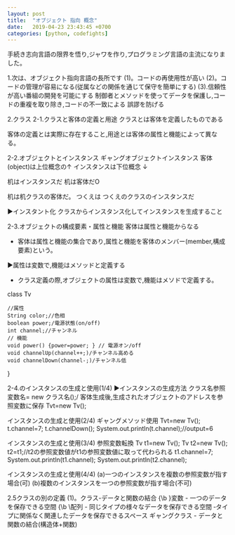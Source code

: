 ```yaml
---
layout: post
title:  "オブジェクト 指向 概念"
date:   2019-04-23 23:43:45 +0700
categories: [python, codefights]
---
```


手続き志向言語の限界を悟り,ジャワを作り,プログラミング言語の主流になりました。

1.次は、オブジェクト指向言語の長所です
(1)。コードの再使用性が高い
(2)。コードの管理が容易になる(従属などの関係を通じて保守を簡単にする)
(3).信頼性が高い番組の開発を可能にする
制御者とメソッドを使ってデータを保護し,コードの重複を取り除き,コードの不一致による
誤謬を防げる

2.クラス
2-1.クラスと客体の定義と用途
クラスとは客体を定義したものである

客体の定義とは実際に存在すること,用途とは客体の属性と機能によって異なる。

2-2.オブジェクトとインスタンス
ギャングオブジェクトインスタンス
客体(object)は上位概念の↑
インスタンスは下位概念 ↓

机はインスタンスだ
机は客体だO

机は机クラスの客体だ。
つくえは つくえのクラスのインスタンスだ

 ▶インスタント化
クラスからインスタンス化してインスタンスを生成すること

2-3.オブジェクトの構成要素・属性と機能
客体は属性と機能からなる
- 客体は属性と機能の集合であり,属性と機能を客体のメンバー(member,構成要素)という。

 ▶属性は変数で,機能はメソッドと定義する
- クラス定義の際,オブジェクトの属性は変数で,機能はメソドで定義する。

class Tv

	//属性
	String color;//色相
	boolean power;/電源状態(on/off)
	int channel;//チャンネル
	// 機能
	void power() {power=power; } // 電源オン/off
	void channelUp(channel++;)/チャンネル高める
	void channelDown(channel-;)/チャンネル低

}


2-4.のインスタンスの生成と使用(1/4)
 ▶インスタンスの生成方法
クラス名参照変数名= new クラス名();/ 客体生成後,生成されたオブジェクトのアドレスを参照変数に保存
Tvt=new Tv();

インスタンスの生成と使用(2/4)
ギャングメソッド使用
Tvt=new Tv();
t.channel=7;
t.channelDown();
System.out.println(t.channel);//output=6

インスタンスの生成と使用(3/4)
参照変数転換
Tv t1=new Tv();
Tv t2=new Tv();
t2=t1;//t2の参照変数値がt1の参照変数値に取って代わられる
t1.channel=7;
System.out.println(t1.channel);
System.out.println(t2.channel);

インスタンスの生成と使用(4/4)
(a)一つのインスタンスを複数の参照変数が指す場合(可)
(b)複数のインスタンスを一つの参照変数が指す場合(不可)


2.5クラスの別の定義
(1)。クラス-データと関数の結合
{\b }変数 - 一つのデータを保存できる空間
{\b \配列 - 同じタイプの様々なデータを保存できる空間
‐タイプに関係なく関連したデータを保存できるスペース
ギャングクラス - データと関数の結合(構造体+関数)
